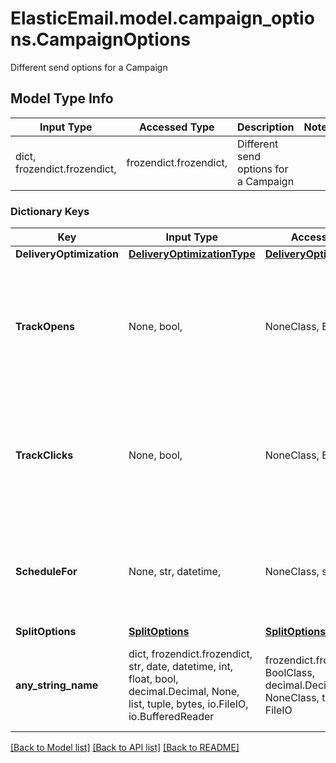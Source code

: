 # ElasticEmail.model.campaign_options.CampaignOptions

Different send options for a Campaign

## Model Type Info
Input Type | Accessed Type | Description | Notes
------------ | ------------- | ------------- | -------------
dict, frozendict.frozendict,  | frozendict.frozendict,  | Different send options for a Campaign | 

### Dictionary Keys
Key | Input Type | Accessed Type | Description | Notes
------------ | ------------- | ------------- | ------------- | -------------
**DeliveryOptimization** | [**DeliveryOptimizationType**](DeliveryOptimizationType.md) | [**DeliveryOptimizationType**](DeliveryOptimizationType.md) |  | [optional] 
**TrackOpens** | None, bool,  | NoneClass, BoolClass,  | Should the opens be tracked? If no value has been provided, Account&#x27;s default setting will be used. | [optional] 
**TrackClicks** | None, bool,  | NoneClass, BoolClass,  | Should the clicks be tracked? If no value has been provided, Account&#x27;s default setting will be used. | [optional] 
**ScheduleFor** | None, str, datetime,  | NoneClass, str,  | Date when this Campaign is scheduled to be sent on | [optional] value must conform to RFC-3339 date-time
**SplitOptions** | [**SplitOptions**](SplitOptions.md) | [**SplitOptions**](SplitOptions.md) |  | [optional] 
**any_string_name** | dict, frozendict.frozendict, str, date, datetime, int, float, bool, decimal.Decimal, None, list, tuple, bytes, io.FileIO, io.BufferedReader | frozendict.frozendict, str, BoolClass, decimal.Decimal, NoneClass, tuple, bytes, FileIO | any string name can be used but the value must be the correct type | [optional]

[[Back to Model list]](../../README.md#documentation-for-models) [[Back to API list]](../../README.md#documentation-for-api-endpoints) [[Back to README]](../../README.md)

